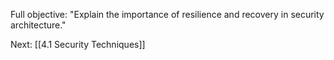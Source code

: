 Full objective: "Explain the importance of resilience and recovery in security
architecture."



Next: [[4.1 Security Techniques]]